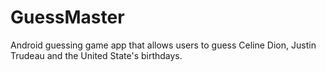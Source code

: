# GuessMaster

Android guessing game app that allows users to guess Celine Dion, Justin Trudeau and the United State's birthdays.

